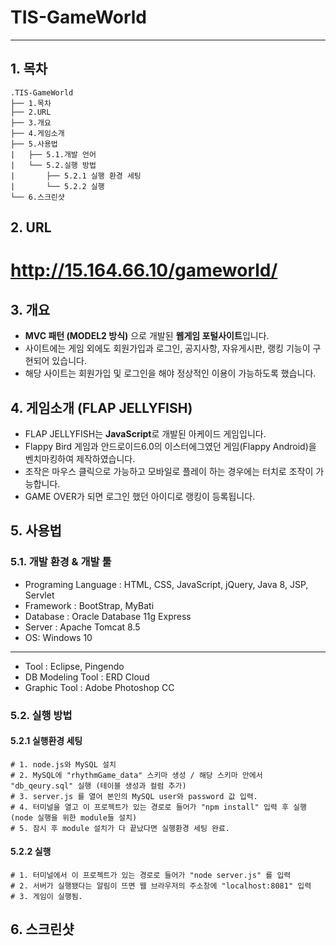 # TIS-GameWorld
-------------
## 1. 목차
```
.TIS-GameWorld
├── 1.목차
├── 2.URL
├── 3.개요
├── 4.게임소개
├── 5.사용법
|   ├── 5.1.개발 언어
|   └── 5.2.실행 방법
|       ├── 5.2.1 실행 환경 세팅
|       └── 5.2.2 실행
└── 6.스크린샷
```

## 2. URL 
# http://15.164.66.10/gameworld/



## 3. 개요
 - **MVC 패턴 (MODEL2 방식)** 으로 개발된 **웹게임 포털사이트**입니다. 
 - 사이트에는 게임 외에도 회원가입과 로그인, 공지사항, 자유게시판, 랭킹 기능이 구현되어 있습니다.
 - 해당 사이트는 회원가입 및 로그인을 해야 정상적인 이용이 가능하도록 했습니다.
 
 
 
## 4. 게임소개 (FLAP JELLYFISH)
- FLAP JELLYFISH는 **JavaScript**로 개발된 아케이드 게임입니다.
- Flappy Bird 게임과 안드로이드6.0의 이스터에그였던 게임(Flappy Android)을 벤치마킹하여 제작하였습니다.
- 조작은 마우스 클릭으로 가능하고 모바일로 플레이 하는 경우에는 터치로 조작이 가능합니다.
- GAME OVER가 되면 로그인 했던 아이디로 랭킹이 등록됩니다.


## 5. 사용법
### 5.1. 개발 환경 & 개발 툴
- Programing Language : HTML, CSS, JavaScript, jQuery, Java 8, JSP, Servlet
- Framework : BootStrap, MyBati
- Database : Oracle Database 11g Express 
- Server : Apache Tomcat 8.5 
- OS: Windows 10

-----------------------------------------------------------------------------

- Tool : Eclipse, Pingendo 
- DB Modeling Tool : ERD Cloud 
- Graphic Tool : Adobe Photoshop CC



### 5.2. 실행 방법
#### 5.2.1 실행환경 세팅
```
# 1. node.js와 MySQL 설치
# 2. MySQL에 "rhythmGame_data" 스키마 생성 / 해당 스키마 안에서 "db_qeury.sql" 실행 (테이블 생성과 컬럼 추가)
# 3. server.js 를 열어 본인의 MySQL user와 password 값 입력.
# 4. 터미널을 열고 이 프로젝트가 있는 경로로 들어가 "npm install" 입력 후 실행 (node 실행을 위한 module들 설치) 
# 5. 잠시 후 module 설치가 다 끝났다면 실행환경 세팅 완료. 
```
#### 5.2.2 실행
```
# 1. 터미널에서 이 프로젝트가 있는 경로로 들어가 "node server.js" 를 입력
# 2. 서버가 실행됐다는 알림이 뜨면 웹 브라우저의 주소창에 "localhost:8081" 입력
# 3. 게임이 실행됨.
```


## 6. 스크린샷

